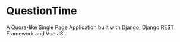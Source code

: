 # QuestionTime
A Quora-like Single Page Application built with Django, Django REST Framework and Vue JS
